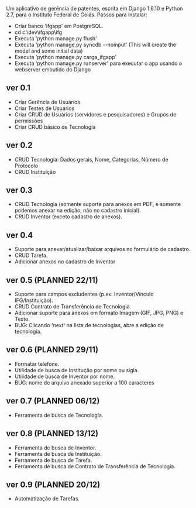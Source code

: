 Um aplicativo de gerência de patentes, escrita em Django 1.6.10 e Python 2.7, para o Instituto Federal de Goiás.
Passos para instalar:
* Criar banco 'ifgapp' em PostgreSQL.
* cd c:\dev\ifgapp\ifg
* Executa 'python manage.py flush'
* Executa 'python manage.py syncdb --noinput' (This will create the model and some initial data)
* Executa 'python manage.py carga_ifgapp'
* Executa 'python manage.py runserver' para executar o app usando o webserver embutido do Django

ver 0.1
-----------------------------
- Criar Gerência de Usuários
- Criar Testes de Usuários
- Criar CRUD de Usuários (servidores e pesquisadores) e Grupos de permissões
- Criar CRUD básico de Tecnologia

ver 0.2
-----------------------------
- CRUD Tecnologia: Dados gerais, Nome, Categorias, Número de Protocolo
- CRUD Instituição

ver 0.3
-----------------------------
- CRUD Tecnologia
(somente suporte para anexos em PDF, e somente podemos anexar na edição, não no cadastro inicial).
- CRUD Inventor (exceto cadastro de anexos).

ver 0.4
-----------------------------
- Suporte para anexar/atualizar/baixar arquivos no formulário de cadastro.
- CRUD Tarefa.
- Adicionar anexos no cadastro de Inventor

ver 0.5 (PLANNED 22/11)
-----------------------------
- Suporte para campos excludentes (p.ex: Inventor/Vínculo IFG/Instituição).
- CRUD Contrato de Transferência de Tecnologia.
- Adicionar suporte para anexos em formato Imagem (GIF, JPG, PNG) e Texto.
- BUG: Clicando 'next' na lista de tecnologias, abre a edição de tecnologia.

ver 0.6 (PLANNED 29/11)
-----------------------------
- Formatar telefone.
- Utilidade de busca de Institução por nome ou sigla.
- Utilidade de busca de Inventor por nome.
- BUG: nome de arquivo anexado superior a 100 caracteres

ver 0.7 (PLANNED 06/12)
-----------------------------
- Ferramenta de busca de Tecnologia.

ver 0.8 (PLANNED 13/12)
-----------------------------
- Ferramenta de busca de Inventor.
- Ferramenta de busca de Instituição.
- Ferramenta de busca de Tarefa.
- Ferramenta de busca de Contrato de Transferência de Tecnologia.

ver 0.9 (PLANNED 20/12)
-----------------------------
- Automatização de Tarefas.













